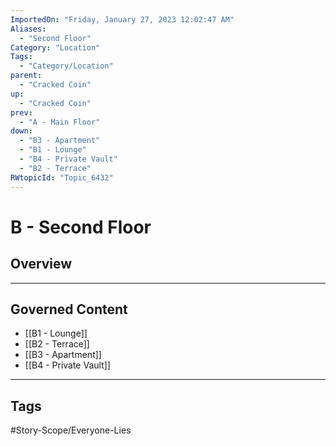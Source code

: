 ```yaml
---
ImportedOn: "Friday, January 27, 2023 12:02:47 AM"
Aliases:
  - "Second Floor"
Category: "Location"
Tags:
  - "Category/Location"
parent:
  - "Cracked Coin"
up:
  - "Cracked Coin"
prev:
  - "A - Main Floor"
down:
  - "B3 - Apartment"
  - "B1 - Lounge"
  - "B4 - Private Vault"
  - "B2 - Terrace"
RWtopicId: "Topic_6432"
---
```

# B - Second Floor
## Overview
---
## Governed Content
- [[B1 - Lounge]]
- [[B2 - Terrace]]
- [[B3 - Apartment]]
- [[B4 - Private Vault]]


---
## Tags
#Story-Scope/Everyone-Lies

